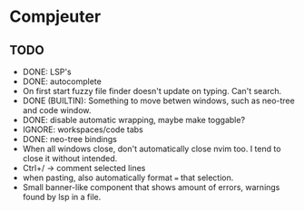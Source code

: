 # Compjeuter
## TODO
- DONE: LSP's 
- DONE: autocomplete 
- On first start fuzzy file finder doesn't update on typing. Can't search. 
- DONE (BUILTIN): Something to move betwen windows, such as neo-tree and code window.
- DONE: disable automatic wrapping, maybe make toggable?
- IGNORE: workspaces/code tabs
- DONE: neo-tree bindings
- When all windows close, don't automatically close nvim too. I tend to 
close it without intended.
- Ctrl+/ -> comment selected lines
- when pasting, also automatically format `=` that selection.
- Small banner-like component that shows amount of errors, warnings found by lsp in a file.
